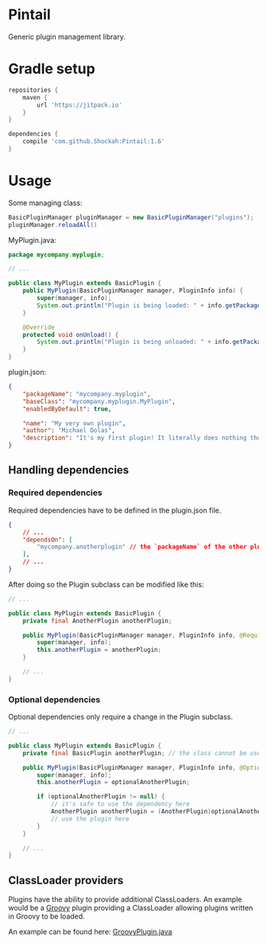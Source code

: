 # Pintail

Generic plugin management library.

# Gradle setup

```gradle
repositories {
	maven {
		url 'https://jitpack.io'
	}
}

dependencies {
	compile 'com.github.Shockah:Pintail:1.6'
}
```

# Usage

Some managing class:

```java
BasicPluginManager pluginManager = new BasicPluginManager("plugins");
pluginManager.reloadAll()
```

MyPlugin.java:

```java
package mycompany.myplugin;

// ...

public class MyPlugin extends BasicPlugin {
	public MyPlugin(BasicPluginManager manager, PluginInfo info) {
		super(manager, info);
		System.out.println("Plugin is being loaded: " + info.getPackageName());
	}

	@Override
	protected void onUnload() {
		System.out.println("Plugin is being unloaded: " + info.getPackageName());
	}
}
```

plugin.json:

```json
{
	"packageName": "mycompany.myplugin",
	"baseClass": "mycompany.myplugin.MyPlugin",
	"enabledByDefault": true,

	"name": "My very own plugin",
	"author": "Michael Dolas",
	"description": "It's my first plugin! It literally does nothing though."
}
```

## Handling dependencies

### Required dependencies

Required dependencies have to be defined in the plugin.json file.

```json
{
	// ...
	"dependsOn": [
		"mycompany.anotherplugin" // the `packageName` of the other plugin
	],
	// ...
}
```

After doing so the Plugin subclass can be modified like this:

```java
// ...

public class MyPlugin extends BasicPlugin {
	private final AnotherPlugin anotherPlugin;

	public MyPlugin(BasicPluginManager manager, PluginInfo info, @RequiredDependency AnotherPlugin anotherPlugin) {
		super(manager, info);
		this.anotherPlugin = anotherPlugin;
	}

	// ...
}
```

### Optional dependencies

Optional dependencies only require a change in the Plugin subclass.

```java
// ...

public class MyPlugin extends BasicPlugin {
	private final BasicPlugin anotherPlugin; // the class cannot be used directly, because if the dependency is missing, the plugin will just throw an exception

	public MyPlugin(BasicPluginManager manager, PluginInfo info, @OptionalDependency("mycompany.anotherplugin") BasicPlugin optionalAnotherPlugin) {
		super(manager, info);
		this.anotherPlugin = optionalAnotherPlugin;

		if (optionalAnotherPlugin != null) {
			// it's safe to use the dependency here
			AnotherPlugin anotherPlugin = (AnotherPlugin)optionalAnotherPlugin;
			// use the plugin here
		}
	}

	// ...
}
```

## ClassLoader providers

Plugins have the ability to provide additional ClassLoaders. An example would be a [Groovy](http://groovy-lang.org/) plugin providing a ClassLoader allowing plugins written in Groovy to be loaded.

An example can be found here: [GroovyPlugin.java](https://github.com/Shockah/Dunlin/blob/2.0/Dunlin%20-%20Groovy/src/main/java/pl/shockah/dunlin/groovy/GroovyPlugin.java)